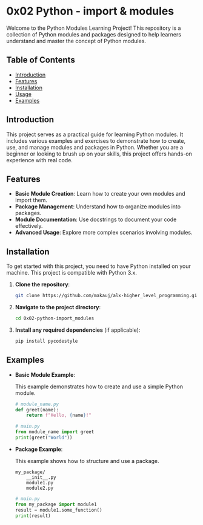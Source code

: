 # **0x02 Python - import & modules**
Welcome to the Python Modules Learning Project! This repository is a collection of Python modules and packages designed to help learners understand and master the concept of Python modules.

## Table of Contents

- [Introduction](#introduction)
- [Features](#features)
- [Installation](#installation)
- [Usage](#usage)
- [Examples](#examples)

## Introduction

This project serves as a practical guide for learning Python modules. It includes various examples and exercises to demonstrate how to create, use, and manage modules and packages in Python. Whether you are a beginner or looking to brush up on your skills, this project offers hands-on experience with real code.

## Features

- **Basic Module Creation**: Learn how to create your own modules and import them.
- **Package Management**: Understand how to organize modules into packages.
- **Module Documentation**: Use docstrings to document your code effectively.
- **Advanced Usage**: Explore more complex scenarios involving modules.

## Installation

To get started with this project, you need to have Python installed on your machine. This project is compatible with Python 3.x.

1. **Clone the repository**:

   ```bash
   git clone https://github.com/makauj/alx-higher_level_programming.git
   ```

2. **Navigate to the project directory**:

   ```bash
   cd 0x02-python-import_modules
   ```

3. **Install any required dependencies** (if applicable):

   ```bash
   pip install pycodestyle
   ```

## Examples

- **Basic Module Example**:

  This example demonstrates how to create and use a simple Python module.

  ```python
  # module_name.py
  def greet(name):
      return f"Hello, {name}!"
  ```

  ```python
  # main.py
  from module_name import greet
  print(greet("World"))
  ```

- **Package Example**:

  This example shows how to structure and use a package.

  ```plaintext
  my_package/
      __init__.py
      module1.py
      module2.py
  ```

  ```python
  # main.py
  from my_package import module1
  result = module1.some_function()
  print(result)
  ```

